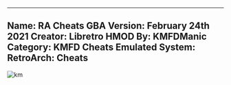 -----------------------
Name: RA Cheats GBA
Version: February 24th 2021
Creator: Libretro
HMOD By: KMFDManic
Category: KMFD Cheats
Emulated System: RetroArch: Cheats
-----------------------
![km](https://i.imgur.com/D6RAbDp.png)
